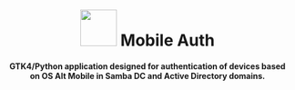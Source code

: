 <div align="center">
<h1>
    <img
      src="data/icons/hicolor/scalable/apps/io.github.SokolovValy.MobileAuth.svg"
      height="64"
    />
    Mobile Auth
  </h1>
</div>
<div align="center"><h4>GTK4/Python application designed for authentication of devices based on OS Alt Mobile  in Samba DC and Active Directory domains.</h4></div>
